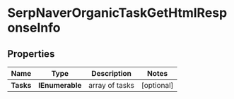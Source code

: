 # SerpNaverOrganicTaskGetHtmlResponseInfo


## Properties

| Name | Type | Description | Notes |
|------------ | ------------- | ------------- | -------------|
**Tasks** | **IEnumerable<SerpNaverOrganicTaskGetHtmlTaskInfo>** | array of tasks |[optional]|